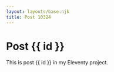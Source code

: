 ```yaml
---
layout: layouts/base.njk
title: Post 10324
---
```


# Post {{ id }}

This is post {{ id }} in my Eleventy project.
